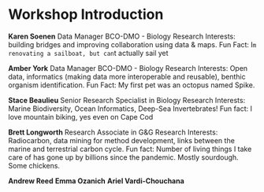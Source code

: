 # Workshop Introduction

**Karen Soenen**
Data Manager BCO-DMO - Biology
Research Interests: building bridges and improving collaboration using data & maps. 
Fun Fact: I`m renovating a sailboat, but can`t actually sail yet

**Amber York**
Data Manager  BCO-DMO - Biology
Research Interests: Open data, informatics (making data more interoperable and reusable), benthic organism identification.
Fun Fact: My first pet was an octopus named Spike.

**Stace Beaulieu**
Senior Research Specialist in Biology
Research Interests: Marine Biodiversity, Ocean Informatics, Deep-Sea Invertebrates!
Fun fact: I love mountain biking, yes even on Cape Cod

**Brett Longworth**
Research Associate in G&G
Research Interests: Radiocarbon, data mining for method development, links between the marine and terrestrial carbon cycle.
Fun fact: Number of living things I take care of has gone up by billions since the pandemic. Mostly sourdough. Some chickens.

**Andrew Reed**
**Emma Ozanich** 
**Ariel Vardi-Chouchana**
